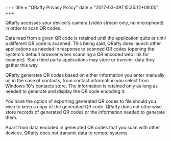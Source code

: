 +++
title = "QRafty Privacy Policy"
date = "2017-03-09T15:35:12+09:00"
+++

QRafty accesses your device's camera (video stream only, no microphone) in order to scan QR codes.

Data read from a given QR code is retained until the application quits or until a different QR code is scanned.
This being said, QRafty does launch other applications as needed in response to scanned QR codes (opening the system's default browser when scanning a QR encoded web link for example). Such third party applications may store or transmit data they gather this way.

QRafty generates QR codes based on either information you enter manually or, in the case of contacts, from contact information you select from Windows 10's contacts store. The information is retained only as long as needed to generate and display the QR code encoding it.

You have the option of exporting generated QR codes to file should you wish to keep a copy of the generated QR code. QRafty does not otherwise store records of generated QR codes or the information needed to generate them.

Apart from data encoded in generated QR codes that you scan with other devices, QRafty does not transmit data to remote systems.